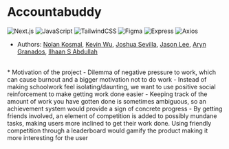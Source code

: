 # Accountabuddy

![Next.js](https://img.shields.io/badge/next.js-000000?style=for-the-badge&logo=nextdotjs&logoColor=white)
![JavaScript](https://img.shields.io/badge/javascript-%23323330.svg?style=for-the-badge&logo=javascript&logoColor=%23F7DF1E)
![TailwindCSS](https://img.shields.io/badge/tailwindcss-%2338B2AC.svg?style=for-the-badge&logo=tailwind-css&logoColor=white)
![Figma](https://img.shields.io/badge/figma-%23F24E1E.svg?style=for-the-badge&logo=figma&logoColor=white)
![Express](https://img.shields.io/badge/Express.js-000000?style=for-the-badge&logo=figma&logoColor=white)
![Axios](https://img.shields.io/badge/axios.js-854195?style=for-the-badge&logo=figma&logoColor=white)
 
* Authors: [Nolan Kosmal](https://github.com/Mightymango1), [Kevin Wu](https://github.com/KevinWu085), [Joshua Sevilla](https://github.com/Joshuahsevilla), [Jason Lee](https://github.com/jalee314), [Aryn Granados](https://github.com/ArynGrand), [Ilhaan S Abdullah]()

<br>
*  Motivation of the project 
  -  Dilemma of negative pressure to work, which can cause burnout and a bigger motivation not to do work
  -  Instead of making schoolwork feel isolating/daunting, we want to use positive social reinforcement to make getting work done easier
  -  Keeping track of the amount of work you have gotten done is sometimes ambiguous, so an achievement system would provide a sign of concrete progress
  -  By getting friends involved, an element of competition is added to possibly mundane tasks, making users more inclined to get their work done.  Using friendly competition through a leaderboard would gamify the product making it more interesting for the user



